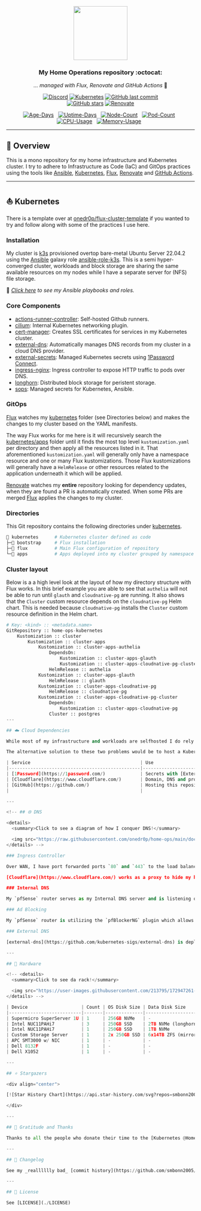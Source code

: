 <div align="center">

<img src="https://camo.githubusercontent.com/5b298bf6b0596795602bd771c5bddbb963e83e0f/68747470733a2f2f692e696d6775722e636f6d2f7031527a586a512e706e67" align="center" width="144px" height="144px"/>

### My Home Operations repository :octocat:

_... managed with Flux, Renovate and GitHub Actions_ 🤖


</div>

<div align="center">

[![Discord](https://img.shields.io/discord/673534664354430999?style=for-the-badge&label&logo=discord&logoColor=white&color=blue)](https://discord.gg/k8s-at-home)
[![Kubernetes](https://img.shields.io/badge/v1.28.4+K3S2-blue?style=for-the-badge&logo=kubernetes&logoColor=white)](https://k3s.io/)
[![GitHub last commit](https://img.shields.io/github/last-commit/smbonn2005/HomeOps?color=purple&style=for-the-badge)](https://github.com/smbonn2005/HomeOps/commits/main 'Commit History')\
[![GitHub stars](https://img.shields.io/github/stars/smbonn2005/HomeOps?color=green&style=for-the-badge)](https://github.com/smbonn2005/HomeOps/stargazers 'This repo star count')
[![Renovate](https://img.shields.io/github/actions/workflow/status/smbonn2005/HomeOps/renovate.yaml?branch=main&label=&logo=renovatebot&style=for-the-badge&color=blue)](https://github.com/smbonn2005/HomeOps/actions/workflows/renovate.yaml)

</div>

<div align="center">

[![Age-Days](https://img.shields.io/endpoint?url=https%3A%2F%2Fkromgo.smbonn.me%2Fquery%3Fformat%3Dendpoint%26metric%3Dcluster_age_days&style=flat-square&label=Age)](https://github.com/kashalls/kromgo/)&nbsp;&nbsp;
[![Uptime-Days](https://img.shields.io/endpoint?url=https%3A%2F%2Fkromgo.smbonn.me%2Fquery%3Fformat%3Dendpoint%26metric%3Dcluster_uptime_days&style=flat-square&label=Uptime)](https://github.com/kashalls/kromgo/)&nbsp;&nbsp;
[![Node-Count](https://img.shields.io/endpoint?url=https%3A%2F%2Fkromgo.smbonn.me%2Fquery%3Fformat%3Dendpoint%26metric%3Dcluster_node_count&style=flat-square&label=Nodes)](https://github.com/kashalls/kromgo/)&nbsp;&nbsp;
[![Pod-Count](https://img.shields.io/endpoint?url=https%3A%2F%2Fkromgo.smbonn.me%2Fquery%3Fformat%3Dendpoint%26metric%3Dcluster_pod_count&style=flat-square&label=Pods)](https://github.com/kashalls/kromgo/)&nbsp;&nbsp;
[![CPU-Usage](https://img.shields.io/endpoint?url=https%3A%2F%2Fkromgo.smbonn.me%2Fquery%3Fformat%3Dendpoint%26metric%3Dcluster_cpu_usage&style=flat-square&label=CPU)](https://github.com/kashalls/kromgo/)&nbsp;&nbsp;
[![Memory-Usage](https://img.shields.io/endpoint?url=https%3A%2F%2Fkromgo.smbonn.me%2Fquery%3Fformat%3Dendpoint%26metric%3Dcluster_memory_usage&style=flat-square&label=Memory)](https://github.com/kashalls/kromgo/)&nbsp;&nbsp;
<!-- [![Power-Usage](https://img.shields.io/endpoint?url=https%3A%2F%2Fkromgo.smbonn.me%2Fquery%3Fformat%3Dendpoint%26metric%3Dcluster_power_usage&style=flat-square&label=Power)](https://github.com/kashalls/kromgo/) -->

</div>

---

## 📖 Overview

This is a mono repository for my home infrastructure and Kubernetes cluster. I try to adhere to Infrastructure as Code (IaC) and GitOps practices using the tools like [Ansible](https://www.ansible.com/), [Kubernetes](https://kubernetes.io/), [Flux](https://github.com/fluxcd/flux2), [Renovate](https://github.com/renovatebot/renovate) and [GitHub Actions](https://github.com/features/actions).

---

## ⛵ Kubernetes

There is a template over at [onedr0p/flux-cluster-template](https://github.com/onedr0p/flux-cluster-template) if you wanted to try and follow along with some of the practices I use here.

### Installation

My cluster is [k3s](https://k3s.io/) provisioned overtop bare-metal Ubuntu Server 22.04.2 using the [Ansible](https://www.ansible.com/) galaxy role [ansible-role-k3s](https://github.com/PyratLabs/ansible-role-k3s). This is a semi hyper-converged cluster, workloads and block storage are sharing the same available resources on my nodes while I have a separate server for (NFS) file storage.

🔸 _[Click here](./ansible) to see my Ansible playbooks and roles._

### Core Components

- [actions-runner-controller](https://github.com/actions/actions-runner-controller): Self-hosted Github runners.
- [cilium](https://cilium.io/): Internal Kubernetes networking plugin.
- [cert-manager](https://cert-manager.io/docs/): Creates SSL certificates for services in my Kubernetes cluster.
- [external-dns](https://github.com/kubernetes-sigs/external-dns): Automatically manages DNS records from my cluster in a cloud DNS provider.
- [external-secrets](https://github.com/external-secrets/external-secrets/): Managed Kubernetes secrets using [1Password Connect](https://github.com/1Password/connect).
- [ingress-nginx](https://github.com/kubernetes/ingress-nginx/): Ingress controller to expose HTTP traffic to pods over DNS.
- [longhorn](https://github.com/longhorn/longhorn): Distributed block storage for peristent storage.
- [sops](https://toolkit.fluxcd.io/guides/mozilla-sops/): Managed secrets for Kubernetes, Ansible.

### GitOps

[Flux](https://github.com/fluxcd/flux2) watches my [kubernetes](./kubernetes/) folder (see Directories below) and makes the changes to my cluster based on the YAML manifests.

The way Flux works for me here is it will recursively search the [kubernetes/apps](./kubernetes/apps) folder until it finds the most top level `kustomization.yaml` per directory and then apply all the resources listed in it. That aforementioned `kustomization.yaml` will generally only have a namespace resource and one or many Flux kustomizations. Those Flux kustomizations will generally have a `HelmRelease` or other resources related to the application underneath it which will be applied.

[Renovate](https://github.com/renovatebot/renovate) watches my **entire** repository looking for dependency updates, when they are found a PR is automatically created. When some PRs are merged [Flux](https://github.com/fluxcd/flux2) applies the changes to my cluster.

### Directories

This Git repository contains the following directories under [kubernetes](./kubernetes/).

```sh
📁 kubernetes      # Kubernetes cluster defined as code
├─📁 bootstrap     # Flux installation
├─📁 flux          # Main Flux configuration of repository
└─📁 apps          # Apps deployed into my cluster grouped by namespace (see below)
```

### Cluster layout

Below is a a high level look at the layout of how my directory structure with Flux works. In this brief example you are able to see that `authelia` will not be able to run until `glauth` and  `cloudnative-pg` are running. It also shows that the `Cluster` custom resource depends on the `cloudnative-pg` Helm chart. This is needed because `cloudnative-pg` installs the `Cluster` custom resource definition in the Helm chart.

```python
# Key: <kind> :: <metadata.name>
GitRepository :: home-ops-kubernetes
    Kustomization :: cluster
        Kustomization :: cluster-apps
            Kustomization :: cluster-apps-authelia
                DependsOn:
                    Kustomization :: cluster-apps-glauth
                    Kustomization :: cluster-apps-cloudnative-pg-cluster
                HelmRelease :: authelia
            Kustomization :: cluster-apps-glauth
                HelmRelease :: glauth
            Kustomization :: cluster-apps-cloudnative-pg
                HelmRelease :: cloudnative-pg
            Kustomization :: cluster-apps-cloudnative-pg-cluster
                DependsOn:
                    Kustomization :: cluster-apps-cloudnative-pg
                Cluster :: postgres
---

## ☁️ Cloud Dependencies

While most of my infrastructure and workloads are selfhosted I do rely upon the cloud for certain key parts of my setup. This saves me from having to worry about two things. (1) Dealing with chicken/egg scenarios and (2) services I critically need whether my cluster is online or not.

The alternative solution to these two problems would be to host a Kubernetes cluster in the cloud and deploy applications like [HCVault](https://www.vaultproject.io/), [Vaultwarden](https://github.com/dani-garcia/vaultwarden), [ntfy](https://ntfy.sh/), and [Gatus](https://gatus.io/). However, maintaining another cluster and monitoring another group of workloads is a lot more time and effort than I am willing to put in.

| Service                                         | Use                                                               | Cost           |
|-------------------------------------------------|-------------------------------------------------------------------|----------------|
| [1Password](https://1password.com/)             | Secrets with [External Secrets](https://external-secrets.io/)     | ~$65/yr        |
| [Cloudflare](https://www.cloudflare.com/)       | Domain, DNS and proxy management                                  | ~$30/yr        |
| [GitHub](https://github.com/)                   | Hosting this repository and continuous integration/deployments    | Free           |
|                                                 |                                                                   | Total: ~$8/mo  |

---

<!-- ## 🌐 DNS

<details>
  <summary>Click to see a diagram of how I conquer DNS!</summary>

  <img src="https://raw.githubusercontent.com/onedr0p/home-ops/main/docs/src/assets/dns.png" align="center" width="600px" alt="dns"/>
</details> -->

### Ingress Controller

Over WAN, I have port forwarded ports `80` and `443` to the load balancer IP of my ingress controller that's running in my Kubernetes cluster.

[Cloudflare](https://www.cloudflare.com/) works as a proxy to hide my homes WAN IP and also as a firewall. When not on my home network, all the traffic coming into my ingress controller on port `80` and `443` comes from Cloudflare. In `VyOS` I block all IPs not originating from the [Cloudflares list of IP ranges](https://www.cloudflare.com/ips/).

### Internal DNS

My `pfSense` router serves as my Internal DNS server and is listening on `:53`. All DNS queries for _**my**_ domains are forwarded to [k8s_gateway](https://github.com/ori-edge/k8s_gateway) that is running in my cluster. With this setup `k8s_gateway` has direct access to my clusters ingresses and services and serves DNS for them in my internal network.

### Ad Blocking

My `pfSense` router is utilizing the `pfBlockerNG` plugin which allows me to filter out known ad-serving sites & domains.

### External DNS

[external-dns](https://github.com/kubernetes-sigs/external-dns) is deployed in my cluster and configure to sync DNS records to [Cloudflare](https://www.cloudflare.com/). The only ingresses `external-dns` looks at to gather DNS records to put in `Cloudflare` are ones that have an annotation of `external-dns.alpha.kubernetes.io/target`

---

## 🔧 Hardware

<!-- <details>
  <summary>Click to see da rack!</summary>

  <img src="https://user-images.githubusercontent.com/213795/172947261-65a82dcd-3274-45bd-aabf-140d60a04aa9.png" align="center" width="200px" alt="rack"/>
</details> -->

| Device                    | Count | OS Disk Size | Data Disk Size              | Ram  | Operating System | Purpose             |
|---------------------------|-------|--------------|-----------------------------|------|------------------|---------------------|
| Supermicro SuperServer 1U | 1     | 256GB NVMe   | -                           | 16GB | pfSense          | Router              |
| Intel NUC11PAHi7          | 3     | 250GB SSD    | 2TB NVMe (longhorn)         | 64GB | Ubuntu           | Kubernetes Masters  |
| Intel NUC11PAHi7          | 1     | 250GB SSD    | 1TB NVMe                    | 64GB | XCP-NG           | VM Hypervisor       |
| Custom Storage Server     | 1     | 2x 250GB SSD | 6x14TB ZFS (mirrored vdevs) | 128GB| TrueNas Scale    | NFS + Backup Server |
| APC SMT3000 w/ NIC        | 1     | -            | -                           | -    | -                | UPS                 |
| Dell 8132F                | 1     | -            | -                           | -    | -                | Core 10Gb Switch    |
| Dell X1052                | 1     | -            | -                           | -    | -                | Service Switch      |

---

## ⭐ Stargazers

<div align="center">

[![Star History Chart](https://api.star-history.com/svg?repos=smbonn2005/HomeOps&type=Date)](https://star-history.com/#smbonn2005/HomeOps&Date)

</div>

---

## 🤝 Gratitude and Thanks

Thanks to all the people who donate their time to the [Kubernetes @Home](https://discord.gg/k8s-at-home) Discord community. A lot of inspiration for my cluster comes from the people that have shared their clusters using the [k8s-at-home](https://github.com/topics/k8s-at-home) GitHub topic. Be sure to check out the [Kubernetes @Home search](https://nanne.dev/k8s-at-home-search/) for ideas on how to deploy applications or get ideas on what you can deploy. Also a massive thanks to [onedr0p](https://github.com/onedr0p/) specifically for spending so much time cultivating this entire project, and helping people with questions along the way.

---

## 📜 Changelog

See my _realllllly bad_ [commit history](https://github.com/smbonn2005/HomeOps/commits/main)

---

## 🔏 License

See [LICENSE](./LICENSE)
